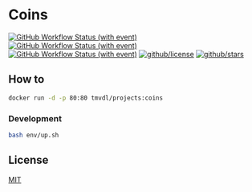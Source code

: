 # Coins

[![GitHub Workflow Status (with event)](https://img.shields.io/github/actions/workflow/status/brtmvdl/coins/docker-pull.yml?label=Docker%20pull&link=https%3A%2F%2Fgithub.com%2Fbrtmvdl%2Fcoins%2Factions%2Fworkflows%2Fdocker-pull.yml)](https://github.com/brtmvdl/coins/blob/main/.github/workflows/docker-push.yml) [![GitHub Workflow Status (with event)](https://img.shields.io/github/actions/workflow/status/brtmvdl/coins/docker-push.yml?label=Docker%20push&link=https%3A%2F%2Fgithub.com%2Fbrtmvdl%2Fcoins%2Factions%2Fworkflows%2Fdocker-push.yml)](https://github.com/brtmvdl/coins/actions/workflows/docker-push.yml) [![GitHub Workflow Status (with event)](https://img.shields.io/github/actions/workflow/status/brtmvdl/coins/github-release.yml?label=GitHub%20release&link=https%3A%2F%2Fgithub.com%2Fbrtmvdl%2Fcoins%2Factions%2Fworkflows%2Fgithub-release.yml)](https://github.com/brtmvdl/coins/actions/workflows/github-release.yml) [![github/license](https://img.shields.io/github/license/brtmvdl/coins)](https://img.shields.io/github/license/brtmvdl/coins)  [![github/stars](https://img.shields.io/github/stars/brtmvdl/coins?style=social)](https://img.shields.io/github/stars/brtmvdl/coins?style=social)

## How to

```sh
docker run -d -p 80:80 tmvdl/projects:coins
```

### Development

```sh
bash env/up.sh
```

## License

[MIT](./LICENSE)
